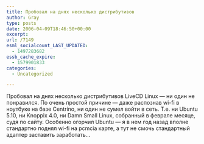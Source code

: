 ```yaml
---
title: Пробовал на днях несколько дистрибутивов
author: Gray
type: posts
date: 2006-04-09T18:46:50+00:00
excerpt:
url: /7149
esml_socialcount_LAST_UPDATED:
  - 1497283682
essb_cache_expire:
  - 1579901833
categories:
  - Uncategorized

---
```








Пробовал на днях несколько дистрибутивов LiveCD Linux &#8212; ни один не понравился. По очень простой причине &#8212; даже распознав wi-fi в ноутбуке на базе Centrino, ни один не сумел войти в сеть. Т.е. ни Ubuntu 5.10, ни Knoppix 4.0, ни Damn Small Linux, собранный в феврале месяце, судя по сайту. Особенно огорчил Ubuntu &#8212; я в нем год назад вполне стандартно поднял wi-fi на pcmcia карте, а тут не смочь стандартный адаптер заставить заработать&#8230;